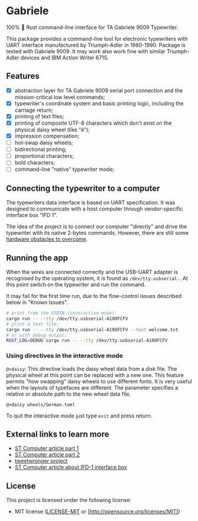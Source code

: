 # Gabriele

100% 🦀 Rust command-line interface for TA Gabriele 9009 Typewriter.

This package provides a command-line tool for electronic typewriters with UART interface
manufactured by Triumph-Adler in 1980-1990. Package is tested with Gabriele 9009.
It may work also work fine with similar Triumph-Adler devices and IBM Action Writer 6715.

## Features

- [x] abstraction layer for TA Gabriele 9009 serial port connection and the mission-critical low level commands;
- [x] typewriter's coordinate system and basic printing logic, including the carriage return;
- [x] printing of text files;
- [x] printing of composite UTF-8 characters which don't exist on the physical daisy wheel (like "é");
- [x] impression compensation;
- [ ] hot-swap daisy wheels;
- [ ] bidirectional printing;
- [ ] proportional characters;
- [ ] bold characters;
- [ ] command-line "native" typewriter mode;

## Connecting the typewriter to a computer

The typewriters data interface is based on UART specification. It was designed to communicate with a host computer
through vendor-specific interface box "IFD 1". 
 
The idea of the project is to connect our computer "directly" and drive the typewriter with its native 2-bytes 
commands. However, there are still some [hardware obstacles to overcome](/docs/README.md).

## Running the app

When the wires are connected correctly and the USB-UART adapter is recognised by the operating system,
it is found as `/dev/tty.usbserial-`. At this point switch on the typewriter and run the command.

It may fail for the first time run, due to the flow-control issues described below in "Known Issues".

```sh
# print from the STDIN (interactive mode):
cargo run -- --tty /dev/tty.usbserial-A10OFCFV
# print a text file:
cargo run -- --tty /dev/tty.usbserial-A10OFCFV --text welcome.txt
# or with debug output:
RUST_LOG=DEBUG cargo run -- --tty /dev/tty.usbserial-A10OFCFV
```

### Using directives in the interactive mode

`@>daisy`: This directive loads the daisy wheel data from a disk file.
The physical wheel at this point can be replaced with a new one.
This feature permits "how swapping" daisy wheels to use different fonts.
It is very useful when the layouts of typefaces are different. The parameter 
specifies a relative or absolute path to the new wheel data file.

```text
@>daisy wheels/German.toml
```

To quit the interactive mode just type `exit` and press return.


## External links to learn more

- [ST Computer article part 1](https://www.stcarchiv.de/stc1988/07/gabriele-9009-1)
- [ST Computer article part 2](https://www.stcarchiv.de/stc1988/08/gabriele-9009-2)
- [tweetwronger project](https://github.com/binraker/tweetwronger)
- [ST Computer article about IFD-1 interface box](https://www.stcarchiv.de/stc1986/07/schreibmaschine)

## License

This project is licensed under the following license:

- MIT license ([LICENSE-MIT](LICENSE-MIT) or [http://opensource.org/licenses/MIT])
